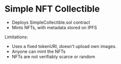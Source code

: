 # Simple NFT Collectible

- Deploys SimpleCollectible.sol contract
- Mints NFTs, with metadata stored on IPFS

Limitations:

- Uses a fixed tokenURI, doesn't upload own images.
- Anyone can mint the NFTs
- NFTs are not verifiably scarce or random
